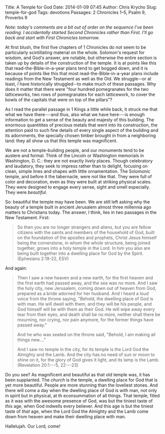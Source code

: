 Title: A Temple for God
Date: 2014-01-09 07:45
Author: Chris Krycho
Slug: temple-for-god
Tags: devotions
Passages: 2 Chronicles 1–5, Psalm 9, Proverbs 9
<!--Template: devotions-->

<i class=editorial>Note: today's comments are a bit out of order on the sequence I've been reading. I accidentally started *Second* Chronicles rather than *First*. I'll go back and start with First Chronicles tomorrow.</i>

At first blush, the first five chapters of 1 Chronicles do not seem to be particularly scintillating material on the whole. Solomon's request for wisdom, and God's answer, are notable, but otherwise the entire section is taken up by details of the construction of the temple. It is at points like this that read-the-Bible-in-a-year plans tend to get bogged down, and it is because of points like this that most read-the-Bible-in-a-year plans include readings from the New Testament as well as the Old. We struggle--or at least, *I* have historically struggled--to make much of these passages. Why does it matter that there were "four hundred pomegranates for the two latticeworks, two rows of pomegranates for each latticework, to cover the bowls of the capitals that were on top of the pillars"?

As I read the parallel passage in 1 Kings a little while back, it struck me that what we have there---and thus, also what we have here---is enough information to get a sense of the beauty and majesty of this building. The enormous quantitites of precious metals that went into its construction, the attention paid to such fine details of every single aspect of the building and its adornments, the specially chosen timber brought in from a neighboring land: they all show us that this temple was magnificent.

We are not a temple-building people, and our monuments tend to be austere and formal. Think of the Lincoln or Washington memorials in Washington, D. C.: they are not exactly *lively* places. Though celebratory and laudatory, they seek to impress rather than to delight, focusing on clean, simple lines and shapes with little ornamentation. The Solomonic temple, and before it the tabernacle, were *not* like that. They were full of color and decoration, even as they were built at striking physical scales. They were designed to engage every sense, sight and smell especially. They were *beautiful*.

So: beautiful the temple may have been. We are still left asking why the beauty of a temple built in ancient Jerusalem almost three millennia ago matters to Christians today. The answer, I think, lies in two passages in the New Testament. First:

> So then you are no longer strangers and aliens, but you are fellow citizens with the saints and members of the household of God, built on the foundation of the apostles and prophets, Christ Jesus himself being the cornerstone, in whom the whole structure, being joined together, grows into a holy temple in the Lord. In him you also are being built together into a dwelling place for God by the Spirit. (Ephesians 2:19-22, ESV)

And again:

> Then I saw a new heaven and a new earth, for the first heaven and the first earth had passed away, and the sea was no more. And I saw the holy city, new Jerusalem, coming down out of heaven from God, prepared as a bride adorned for her husband. And I heard a loud voice from the throne saying, "Behold, the dwelling place of God is with man. He will dwell with them, and they will be his people, and God himself will be with them as their God. He will wipe away every tear from their eyes, and death shall be no more, neither shall there be mourning, nor crying, nor pain anymore, for the former things have passed away."
> 
> And he who was seated on the throne said, "Behold, I am making all things new...."
>
> And I saw no temple in the city, for its temple is the Lord God the Almighty and the Lamb. And the city has no need of sun or moon to shine on it, for the glory of God gives it light, and its lamp is the Lamb. (Revelation 20:1---5, 22---23)

Do you see? As magnificent and beautiful as that old temple was, it has been supplanted. The *church* is the temple, a dwelling place for God that is yet more beautiful. People are more stunning than the loveliest stones. And there will come a day when the dwelling place of God is with man, not only in spirit but in physical, at th econsummation of all things. That temple, filled as it was with the awesome presence of God, was but the tiniest taste of *this* age, when God indwells every believer. And this age is but the tiniest taste of *that* age, when the Lord God the Almighty and the Lamb come down from heaven and make their dwelling place with man.

Hallelujah. Our Lord, come!